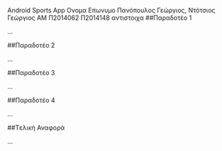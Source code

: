 Android Sports App
Ονομα Επωνυμο Πανόπουλος Γεώργιος, Ντότσιος Γεώργιος
ΑΜ            Π2014062             Π2014148 αντιστοιχα
##Παραδοτέο 1

...

##Παραδοτέο 2

…

##Παραδοτέο 3

...

##Παραδοτέο 4

...

##Tελική Αναφορά

...
